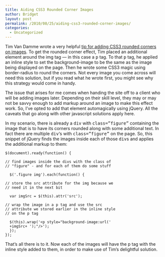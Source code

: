 ```yaml
---
title: Aiding CSS3 Rounded Corner Images
author: Bridget
layout: post
permalink: /2010/08/25/aiding-css3-rounded-corner-images/
categories:
  - Uncategorized
---
```

Tim Van Damme wrote a very helpful [tip for adding CSS3 rounded corners on images][1]. To get the rounded corner effect, Tim placed an additional element around the img tag &mdash; in this case a <samp>p</samp> tag. To that <samp>p</samp> tag, he applied an inline style to set the background-image to be the same as the image being displayed on the page. Then he wrote some CSS3 magic using border-radius to round the corners. Not every image you come across will need this solution, but if you read what he wrote first, you might see why this strategy would come in handy.

The issue that arises for me comes when handing the site off to a client who will be adding images later. Depending on their skill level, they may or may not be savvy enough to add markup around an image to make this effect work. So, I&#8217;ve opted to add that element automagically using jQuery. All the caveats that go along with other javascript solutions apply here.

In my scenario, there is already a <samp>div</samp> with <samp>class=&#8221;figure&#8221;</samp> containing the image that is to have its corners rounded along with some additional text. In fact there are multiple <samp>div</samp>&#8216;s with <samp>class=&#8221;figure&#8221;</samp> on the page. So, this snippet of jQuery finds the images inside each of those <samp>div</samp>s and applies the additional markup to them:

<pre><code lang="javascript">$(document).ready(function() {

// find images inside the divs with the class of 
// "figure" - and for each of them do some stuff 
	
  $('.figure img').each(function() {

// store the src attribute for the img because we
// need it in the next bit
	
  var imgSrc = $(this).attr('src');

// wrap the image in a p tag and use the src 
// attribute we stored earlier in the inline style 
// on the p tag
		
  $(this).wrap('&lt;p style="background-image:url(' 
  +imgSrc+ ');"/&gt;');
  });
});</code>
</pre>

That&#8217;s all there is to it. Now each of the images will have the p tag with the inline style added to them, in order to make use of Tim&#8217;s delightful solution.

 [1]: http://maxvoltar.com/archive/rounded-corners-on-images-css-only
